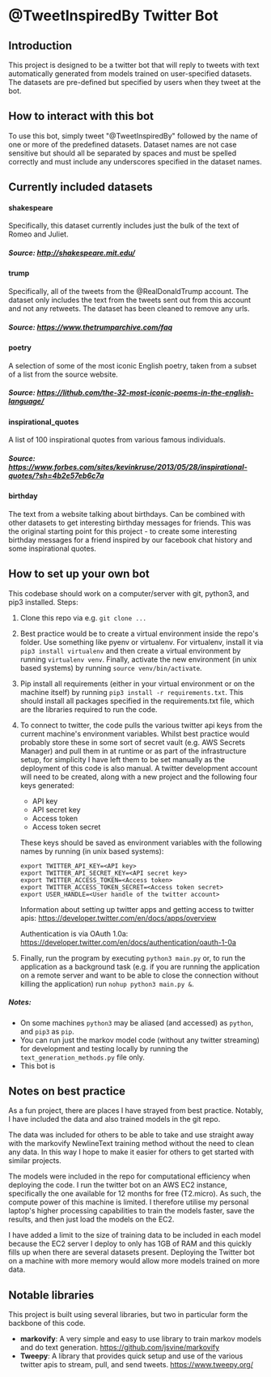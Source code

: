 # @TweetInspiredBy Twitter Bot



## Introduction
This project is designed to be a twitter bot that will reply to tweets with text automatically generated from models trained on user-specified datasets.
The datasets are pre-defined but specified by users when they tweet at the bot.



## How to interact with this bot
To use this bot, simply tweet "@TweetInspiredBy" followed by the name of one or more of the predefined datasets.
Dataset names are not case sensitive but should all be separated by spaces and must be spelled correctly and must include any underscores specified in the dataset names.



## Currently included datasets

#### shakespeare
Specifically, this dataset currently includes just the bulk of the text of Romeo and Juliet.
##### Source: http://shakespeare.mit.edu/

#### trump
Specifically, all of the tweets from the @RealDonaldTrump account.
The dataset only includes the text from the tweets sent out from this account and not any retweets.
The dataset has been cleaned to remove any urls.
##### Source: https://www.thetrumparchive.com/faq

#### poetry
A selection of some of the most iconic English poetry, taken from a subset of a list from the source website.
##### Source: https://lithub.com/the-32-most-iconic-poems-in-the-english-language/

#### inspirational_quotes
A list of 100 inspirational quotes from various famous individuals.
##### Source: https://www.forbes.com/sites/kevinkruse/2013/05/28/inspirational-quotes/?sh=4b2e57eb6c7a

#### birthday
The text from a website talking about birthdays.
Can be combined with other datasets to get interesting birthday messages for friends.
This was the original starting point for this project - to create some interesting birthday messages for a friend inspired by our facebook chat history and some inspirational quotes.



## How to set up your own bot
This codebase should work on a computer/server with git, python3, and pip3 installed. Steps:

1. Clone this repo via e.g. `git clone ...`
1. Best practice would be to create a virtual environment inside the repo's folder.
Use something like pyenv or virtualenv.
For virtualenv, install it via `pip3 install virtualenv` and then create a virtual environment by running `virtualenv venv`.
Finally, activate the new environment (in unix based systems) by running `source venv/bin/activate`.
1. Pip install all requirements (either in your virtual environment or on the machine itself) by running `pip3 install -r requirements.txt`.
This should install all packages specified in the requirements.txt file, which are the libraries required to run the code.
1. To connect to twitter, the code pulls the various twitter api keys from the current machine's environment variables.
Whilst best practice would probably store these in some sort of secret vault (e.g. AWS Secrets Manager) and pull them in
at runtime or as part of the infrastructure setup, for simplicity I have left them to be set manually as the deployment of this code is also manual.
A twitter development account will need to be created, along with a new project and the following four keys generated:
    - API key
    - API secret key
    - Access token
    - Access token secret

    These keys should be saved as environment variables with the following names by running (in unix based systems):
    ```
    export TWITTER_API_KEY=<API key>
    export TWITTER_API_SECRET_KEY=<API secret key>
    export TWITTER_ACCESS_TOKEN=<Access token>
    export TWITTER_ACCESS_TOKEN_SECRET=<Access token secret>
    export USER_HANDLE=<User handle of the twitter account>
    ```
    Information about setting up twitter apps and getting access to twitter apis: https://developer.twitter.com/en/docs/apps/overview
    
    Authentication is via OAuth 1.0a: https://developer.twitter.com/en/docs/authentication/oauth-1-0a
1. Finally, run the program by executing `python3 main.py` or,
to run the application as a background task (e.g. if you are running the application on a remote server and want to be able to close the connection without killing the application) run `nohup python3 main.py &`.

##### Notes:
- On some machines `python3` may be aliased (and accessed) as `python`, and `pip3` as `pip`.
- You can run just the markov model code (without any twitter streaming) for development and testing locally by running the `text_generation_methods.py` file only.
- This bot is 


## Notes on best practice
As a fun project, there are places I have strayed from best practice.
Notably, I have included the data and also trained models in the git repo.

The data was included for others to be able to take and use straight away with the markovify NewlineText training method without the need to clean any data.
In this way I hope to make it easier for others to get started with similar projects.

The models were included in the repo for computational efficiency when deploying the code.
I run the twitter bot on an AWS EC2 instance, specifically the one available for 12 months for free (T2.micro).
As such, the compute power of this machine is limited.
I therefore utilise my personal laptop's higher processing capabilities to train the models faster, save the results, and then just load the models on the EC2.

I have added a limit to the size of training data to be included in each model because the EC2 server I deploy to only has 1GB of RAM and this quickly fills up when there are several datasets present.
Deploying the Twitter bot on a machine with more memory would allow more models trained on more data.



## Notable libraries
This project is built using several libraries, but two in particular form the backbone of this code.
- **markovify**: A very simple and easy to use library to train markov models and do text generation. https://github.com/jsvine/markovify
- **Tweepy**: A library that provides quick setup and use of the various twitter apis to stream, pull, and send tweets. https://www.tweepy.org/

